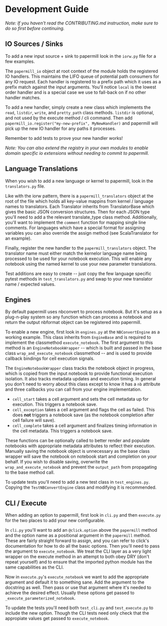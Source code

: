 # Development Guide

_Note: If you haven't read the CONTRIBUTING.md instruction, make sure to do so first before continuing._

## IO Sources / Sinks

To add a new input source + sink to papermill look in the `iorw.py` file for a few examples.

The `papermill_io` object at root context of the module holds the registered IO handlers. This maintains the LIFO queue of potential path consumers for any IO request. Each handler is registered to a prefix path which it uses as a prefix match against the input arguments. You'll notice `local` is the lowest order handler and is a special case we use to fall-back on if no other handler matches.

To add a new handler, simply create a new class which implements the `read`, `listdir`, `write`, and `pretty_path` class methods. `listdir` is optional, and not used by the execute method / cli command. Then add `papermill_io.register("my-new-prefix", MyNewHandler)` and papermill will pick up the new IO handler for any paths it processes.

Remember to add tests to prove your new handler works!

_Note: You can also extend the registry in your own modules to enable domain specific io extensions without needing to commit to papermill._

## Language Translations

When you wish to add a new language or kernel to papermill, look in the `translators.py` file.

Like with the iorw pattern, there is a `papermill_translators` object at the root of the file which holds all key-value mappins from kernel / language names to translators. Each Translator inherits from TranslatorBase which gives the basic JSON conversion structures. Then for each JSON type you'll need to add a the relevant translate_type class method. Additionally, you'll want to implement the `comment` function for mapping single line comments. For languages which have a special format for assigning variables you can also override the assign method (see ScalaTranslator for an example).

Finally, register the new handler to the `papermill_translators` object. The translator name must either match the kernelor language name being processed to be used for your notebook execution. This will enable any notebook using the named kernel to use your new parameter translations.

Test additions are easy to create -- just copy the few language specific pytest methods in `test_translators.py` and swap to your new translator name / expected values.

## Engines

By default papermill uses nbconvert to process notebook. But it's setup as a plug-n-play system so any function which can process a notebook and return the output nbformat object can be registered into papermill.

To enable a new engine, first look in `engines.py` at the `NBConvertEngine` as a working example. This class inherits from `EngineBase` and is required to implement the classmethod `execute_notebook`. The first argument to this method is an `EngineNotebookWrapper` -- which is built and passed in the base class `wrap_and_execute_notebook` classmethod -- and is used to provide callback bindings for cell execution signals.

The `EngineNotebookWrapper` class tracks the notebook object in progress, which is copied from the input notebook to provide functional execution isolation. It also tracks metadata updates and execution timing. In general you don't need to worry about this class except to know it has a `nb` attribute and three callbacks you can call from your engine implementation.

- `cell_start` takes a cell argument and sets the cell metadata up for execution. This triggers a notebook save.
- `cell_exception` takes a cell argument and flags the cell as failed. This does **not** triggers a notebook save (as the notebook completion after cell failure will save).
- `cell_complete` takes a cell argument and finalizes timing information in the cell metadata. This triggers a notebook save.

These functions can be optionally called to better render and populate notebooks with appropriate metadata attributes to reflect their execution. Manually saving the notebook object is unnecessary as the base class wrapper will save the notebook on notebook start and completion on your behalf. If you wish to disable saving, overwrite the `wrap_and_execute_notebook` and prevent the `output_path` from propagating to the base method call.

To update tests you'll need to add a new test class in `test_engines.py`. Copying the `TestNBConvertEngine` class and modifying it is recommended.

## CLI / Execute

When adding an option to papermill, first look in `cli.py` and then `execute.py` for the two places to add your new configurable.

In `cli.py` you'll want to add an `@click.option` above the `papermill` method and the option name as a positional argument in the `papermill` method. These are fairly straight forward to assign, and you can refer to click's documentation for how to do all the basic options. Then you'll need to pass the argument to `execute_notebook`. We treat the CLI layer as a very light wrapper on the execute method in an attempt to both obey DRY (don't repeat yourself) and to ensure that the imported python module has the same capabilities as the CLI.

Now in `execute.py`'s `execute_notebook` we want to add the appropriate argument and default it to something sane. Add the argument to the docstring as well. Then pass or use that argument where it's needed to achieve the desired effect. Usually these options get passed to `_execute_parameterized_notebook`.

To update the tests you'll need both `test_cli.py` and `test_execute.py` to include the new option. Though the CLI tests need only check that the appropiate values get passed to `execute_notebook`.
